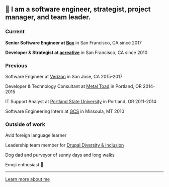 ## 👋 I am a software engineer, strategist, project manager, and team leader.

### Current

**Senior Software Engineer at [Box](https://www.box.com/home)** in San Francisco, CA since 2017

**Developer & Strategist at [acreative](https://acreative.io/)** in San Francisco, CA since 2010

### Previous

Software Engineer at [Verizon](https://www.verizon.com/) in San Jose, CA 2015-2017

Developer & Technology Consultant at [Metal Toad](https://www.metaltoad.com/) in Portland, OR 2014-2015

IT Support Analyst at [Portland State University](https://www.pdx.edu/) in Portland, OR 2011-2014

Software Engineering Intern at [GCS](https://gcs.yourdatasmarter.com/) in Missoula, MT 2010

### Outside of work

Avid foreign language learner

Leadership team member for [Drupal Diversity & Inclusion](https://www.drupaldiversity.com/)

Dog dad and purveyor of sunny days and long walks

Emoji enthusiast 💃

---


[Learn more about me](https://alexlaughnan.com/)
